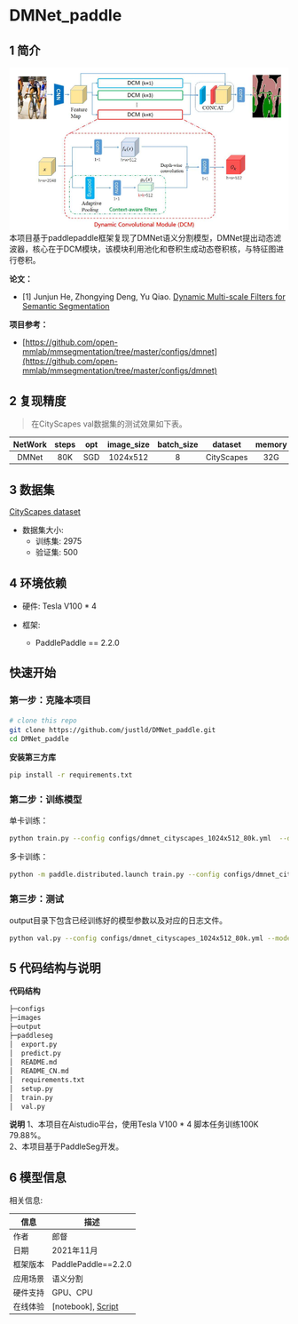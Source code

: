 # DMNet_paddle


## 1 简介
![images](images/structure.png)  
本项目基于paddlepaddle框架复现了DMNet语义分割模型，DMNet提出动态滤波器，核心在于DCM模块，该模块利用池化和卷积生成动态卷积核，与特征图进行卷积。

**论文：**
- [1] Junjun He, Zhongying Deng, Yu Qiao. [Dynamic Multi-scale Filters for Semantic Segmentation](https://openaccess.thecvf.com/content_ICCV_2019/papers/He_Dynamic_Multi-Scale_Filters_for_Semantic_Segmentation_ICCV_2019_paper.pdf)

**项目参考：**
- [https://github.com/open-mmlab/mmsegmentation/tree/master/configs/dmnet](https://github.com/open-mmlab/mmsegmentation/tree/master/configs/dmnet)

## 2 复现精度
>在CityScapes val数据集的测试效果如下表。


|NetWork |steps|opt|image_size|batch_size|dataset|memory|card|mIou|config|weight|log|
| :---: | :---: | :---: | :---: | :---: | :---: | :---: | :---: | :---: | :---: | :---: | :---: |
|DMNet|80K|SGD|1024x512|8|CityScapes|32G|4|79.88|[dmnet_cityscapes_1024x512_80k.yml](configs/dmnet_cityscapes_1024x512_80k.yml)|[weight](https://bj.bcebos.com/v1/ai-studio-cluster-infinite-task/outputs/105098.tar?authorization=bce-auth-v1%2F0ef6765c1e494918bc0d4c3ca3e5c6d1%2F2021-11-25T02%3A08%3A27Z%2F-1%2F%2F8fd8238db80084be64ea3ae49ddb9ca0f3926a2b0d30dd9f81b5273b4927657a) |[log](log/trainer-0.log)|

## 3 数据集
[CityScapes dataset](https://www.cityscapes-dataset.com/)

- 数据集大小:
    - 训练集: 2975
    - 验证集: 500

## 4 环境依赖
- 硬件: Tesla V100 * 4

- 框架:
    - PaddlePaddle == 2.2.0
  
    
## 快速开始

### 第一步：克隆本项目
```bash
# clone this repo
git clone https://github.com/justld/DMNet_paddle.git
cd DMNet_paddle
```

**安装第三方库**
```bash
pip install -r requirements.txt
```


### 第二步：训练模型
单卡训练：
```bash
python train.py --config configs/dmnet_cityscapes_1024x512_80k.yml  --do_eval --use_vdl --log_iter 100 --save_interval 1000 --save_dir output
```
多卡训练：
```bash
python -m paddle.distributed.launch train.py --config configs/dmnet_cityscapes_1024x512_80k.yml  --do_eval --use_vdl --log_iter 100 --save_interval 1000 --save_dir output
```

### 第三步：测试
output目录下包含已经训练好的模型参数以及对应的日志文件。
```bash
python val.py --config configs/dmnet_cityscapes_1024x512_80k.yml --model_path 
```

## 5 代码结构与说明
**代码结构**
```
├─configs                          
├─images                         
├─output                           
├─paddleseg                                                   
│  export.py                     
│  predict.py                        
│  README.md                        
│  README_CN.md                     
│  requirements.txt                      
│  setup.py                   
│  train.py                
│  val.py                       
```
**说明**
1、本项目在Aistudio平台，使用Tesla V100 * 4 脚本任务训练100K 79.88%。  
2、本项目基于PaddleSeg开发。  

## 6 模型信息

相关信息:

| 信息 | 描述 |
| --- | --- |
| 作者 | 郎督|
| 日期 | 2021年11月 |
| 框架版本 | PaddlePaddle==2.2.0 |
| 应用场景 | 语义分割 |
| 硬件支持 | GPU、CPU |
| 在线体验 | [notebook], [Script](https://aistudio.baidu.com/studio/project/partial/verify/2904576/a3f53cc704bb48ed9e439ec82eb2d6e1)|


